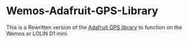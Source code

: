 # Wemos-Adafruit-GPS-Library

This is a Rewritten version of the [Adafruit GPS library](https://github.com/adafruit/Adafruit_GPS) to function on the Wemos or LOLIN D1 mini.